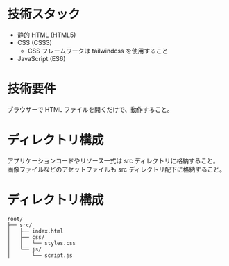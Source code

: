 # 技術スタック

- 静的 HTML (HTML5)
- CSS (CSS3)
  - CSS フレームワークは tailwindcss を使用すること
- JavaScript (ES6)

# 技術要件

ブラウザーで HTML ファイルを開くだけで、動作すること。

# ディレクトリ構成

アプリケーションコードやリソース一式は src ディレクトリに格納すること。
画像ファイルなどのアセットファイルも src ディレクトリ配下に格納すること。

# ディレクトリ構成

```plaintext
root/
├── src/
│   ├── index.html
│   ├── css/
│   │   └── styles.css
│   └── js/
│       └── script.js
```
